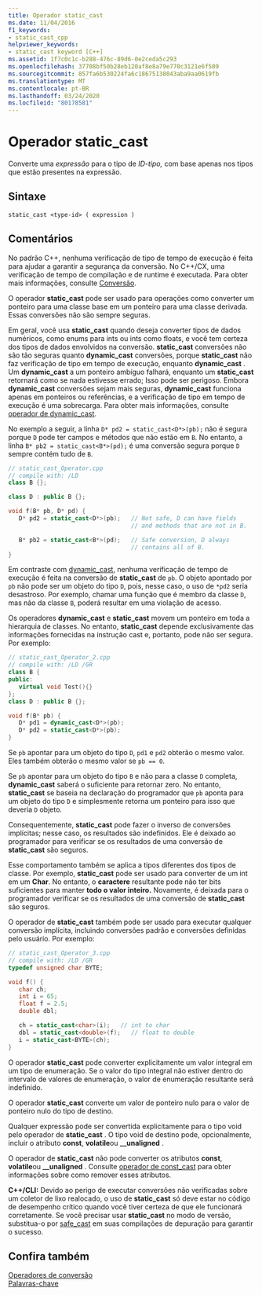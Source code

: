 ```yaml
---
title: Operador static_cast
ms.date: 11/04/2016
f1_keywords:
- static_cast_cpp
helpviewer_keywords:
- static_cast keyword [C++]
ms.assetid: 1f7c0c1c-b288-476c-89d6-0e2ceda5c293
ms.openlocfilehash: 37708bf50b28eb120af8e8a79e770c3121e6f509
ms.sourcegitcommit: 857fa6b530224fa6c18675138043aba9aa0619fb
ms.translationtype: MT
ms.contentlocale: pt-BR
ms.lasthandoff: 03/24/2020
ms.locfileid: "80178581"
---
```

# <a name="static_cast-operator"></a>Operador static_cast

Converte uma *expressão* para o tipo de *ID-tipo,* com base apenas nos tipos que estão presentes na expressão.

## <a name="syntax"></a>Sintaxe

```
static_cast <type-id> ( expression )
```

## <a name="remarks"></a>Comentários

No padrão C++, nenhuma verificação de tipo de tempo de execução é feita para ajudar a garantir a segurança da conversão. No C++/CX, uma verificação de tempo de compilação e de runtime é executada. Para obter mais informações, consulte [Conversão](casting.md).

O operador **static_cast** pode ser usado para operações como converter um ponteiro para uma classe base em um ponteiro para uma classe derivada. Essas conversões não são sempre seguras.

Em geral, você usa **static_cast** quando deseja converter tipos de dados numéricos, como enums para ints ou ints como floats, e você tem certeza dos tipos de dados envolvidos na conversão. **static_cast** conversões não são tão seguras quanto **dynamic_cast** conversões, porque **static_cast** não faz verificação de tipo em tempo de execução, enquanto **dynamic_cast** . Um **dynamic_cast** a um ponteiro ambíguo falhará, enquanto um **static_cast** retornará como se nada estivesse errado; Isso pode ser perigoso. Embora **dynamic_cast** conversões sejam mais seguras, **dynamic_cast** funciona apenas em ponteiros ou referências, e a verificação de tipo em tempo de execução é uma sobrecarga. Para obter mais informações, consulte [operador de dynamic_cast](../cpp/dynamic-cast-operator.md).

No exemplo a seguir, a linha `D* pd2 = static_cast<D*>(pb);` não é segura porque `D` pode ter campos e métodos que não estão em `B`. No entanto, a linha `B* pb2 = static_cast<B*>(pd);` é uma conversão segura porque `D` sempre contém tudo de `B`.

```cpp
// static_cast_Operator.cpp
// compile with: /LD
class B {};

class D : public B {};

void f(B* pb, D* pd) {
   D* pd2 = static_cast<D*>(pb);   // Not safe, D can have fields
                                   // and methods that are not in B.

   B* pb2 = static_cast<B*>(pd);   // Safe conversion, D always
                                   // contains all of B.
}
```

Em contraste com [dynamic_cast](../cpp/dynamic-cast-operator.md), nenhuma verificação de tempo de execução é feita na conversão de **static_cast** de `pb`. O objeto apontado por `pb` não pode ser um objeto do tipo `D`, pois, nesse caso, o uso de `*pd2` seria desastroso. Por exemplo, chamar uma função que é membro da classe `D`, mas não da classe `B`, poderá resultar em uma violação de acesso.

Os operadores **dynamic_cast** e **static_cast** movem um ponteiro em toda a hierarquia de classes. No entanto, **static_cast** depende exclusivamente das informações fornecidas na instrução cast e, portanto, pode não ser segura. Por exemplo:

```cpp
// static_cast_Operator_2.cpp
// compile with: /LD /GR
class B {
public:
   virtual void Test(){}
};
class D : public B {};

void f(B* pb) {
   D* pd1 = dynamic_cast<D*>(pb);
   D* pd2 = static_cast<D*>(pb);
}
```

Se `pb` apontar para um objeto do tipo `D`, `pd1` e `pd2` obterão o mesmo valor. Eles também obterão o mesmo valor se `pb == 0`.

Se `pb` apontar para um objeto do tipo `B` e não para a classe `D` completa, **dynamic_cast** saberá o suficiente para retornar zero. No entanto, **static_cast** se baseia na declaração do programador que `pb` aponta para um objeto do tipo `D` e simplesmente retorna um ponteiro para isso que deveria `D` objeto.

Consequentemente, **static_cast** pode fazer o inverso de conversões implícitas; nesse caso, os resultados são indefinidos. Ele é deixado ao programador para verificar se os resultados de uma conversão de **static_cast** são seguros.

Esse comportamento também se aplica a tipos diferentes dos tipos de classe. Por exemplo, **static_cast** pode ser usado para converter de um int em um **Char**. No entanto, o **caractere** resultante pode não ter bits suficientes para manter **todo o valor inteiro.** Novamente, é deixada para o programador verificar se os resultados de uma conversão de **static_cast** são seguros.

O operador de **static_cast** também pode ser usado para executar qualquer conversão implícita, incluindo conversões padrão e conversões definidas pelo usuário. Por exemplo:

```cpp
// static_cast_Operator_3.cpp
// compile with: /LD /GR
typedef unsigned char BYTE;

void f() {
   char ch;
   int i = 65;
   float f = 2.5;
   double dbl;

   ch = static_cast<char>(i);   // int to char
   dbl = static_cast<double>(f);   // float to double
   i = static_cast<BYTE>(ch);
}
```

O operador **static_cast** pode converter explicitamente um valor integral em um tipo de enumeração. Se o valor do tipo integral não estiver dentro do intervalo de valores de enumeração, o valor de enumeração resultante será indefinido.

O operador **static_cast** converte um valor de ponteiro nulo para o valor de ponteiro nulo do tipo de destino.

Qualquer expressão pode ser convertida explicitamente para o tipo void pelo operador de **static_cast** . O tipo void de destino pode, opcionalmente, incluir o atributo **const**, **volatile**ou **__unaligned** .

O operador de **static_cast** não pode converter os atributos **const**, **volatile**ou **__unaligned** . Consulte [operador de const_cast](../cpp/const-cast-operator.md) para obter informações sobre como remover esses atributos.

**C++/CLI:** Devido ao perigo de executar conversões não verificadas sobre um coletor de lixo realocado, o uso de **static_cast** só deve estar no código de desempenho crítico quando você tiver certeza de que ele funcionará corretamente. Se você precisar usar **static_cast** no modo de versão, substitua-o por [safe_cast](../extensions/safe-cast-cpp-component-extensions.md) em suas compilações de depuração para garantir o sucesso.

## <a name="see-also"></a>Confira também

[Operadores de conversão](../cpp/casting-operators.md)<br/>
[Palavras-chave](../cpp/keywords-cpp.md)
